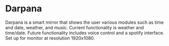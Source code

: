 # Darpana 
Darpana is a smart mirror that shows the user various modules such as time and date, weather, and music. Current functionality is weather and time/date. Future functionality includes voice control and a spotify interface. Set up for monitor at resolution 1920x1080.
